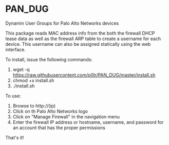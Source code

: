 # PAN_DUG
Dynamin User Groups for Palo Alto Networks devices

This package reads MAC address info from the both the firewall DHCP lease data as well as the firewall ARP table to create a username for each device.  This username can also be assigned statically using the web interface.

To install, issue the following commands:

1. wget -q https://raw.githubusercontent.com/p0lr/PAN_DUG/master/install.sh
2. chmod +x install.sh
3. ./install.sh

To use:

1. Browse to http://(ip)
2. Click on th Palo Alto Networks logo
3. Click on "Manage Firewall" in the navigation menu
4. Enter the firewall IP address or hostname, username, and password for an account that has the proper permissions

That's it!
